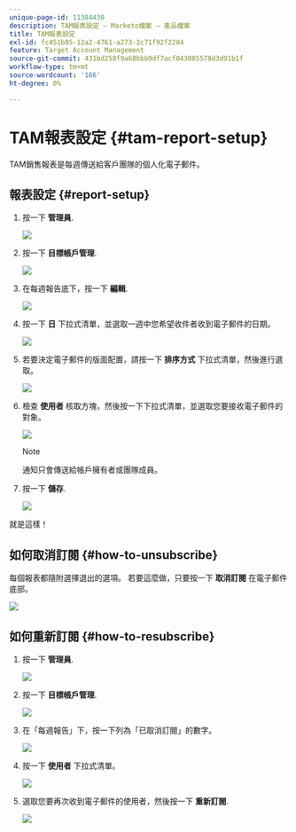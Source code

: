 ```yaml
---
unique-page-id: 11384438
description: TAM報表設定 — Marketo檔案 — 產品檔案
title: TAM報表設定
exl-id: fc451b05-12a2-4761-a273-2c71f92f2284
feature: Target Account Management
source-git-commit: 431bd258f9a68bbb9df7acf043085578d3d91b1f
workflow-type: tm+mt
source-wordcount: '166'
ht-degree: 0%

---
```


# TAM報表設定 {#tam-report-setup}

TAM銷售報表是每週傳送給客戶團隊的個人化電子郵件。

## 報表設定 {#report-setup}

1. 按一下 **管理員**.

   ![](assets/one-3.png)

1. 按一下 **目標帳戶管理**.

   ![](assets/tam-report-setup-2.png)

1. 在每週報告底下，按一下 **編輯**.

   ![](assets/three-3.png)

1. 按一下 **日** 下拉式清單，並選取一週中您希望收件者收到電子郵件的日期。

   ![](assets/four-4.png)

1. 若要決定電子郵件的版面配置，請按一下 **排序方式** 下拉式清單，然後進行選取。

   ![](assets/five-3.png)

1. 檢查 **使用者** 核取方塊，然後按一下下拉式清單，並選取您要接收電子郵件的對象。

   ![](assets/six-2.png)

   >[!NOTE]
   >
   >通知只會傳送給帳戶擁有者或團隊成員。

1. 按一下 **儲存**.

   ![](assets/seven-2.png)

就是這樣！

## 如何取消訂閱 {#how-to-unsubscribe}

每個報表都隨附選擇退出的選項。 若要這麼做，只要按一下 **取消訂閱** 在電子郵件底部。

![](assets/eight-1.png)

## 如何重新訂閱 {#how-to-resubscribe}

1. 按一下 **管理員**.

   ![](assets/one-3.png)

1. 按一下 **目標帳戶管理**.

   ![](assets/tam-report-setup-10.png)

1. 在「每週報告」下，按一下列為「已取消訂閱」的數字。

   ![](assets/nine.png)

1. 按一下 **使用者** 下拉式清單。

   ![](assets/ten.png)

1. 選取您要再次收到電子郵件的使用者，然後按一下 **重新訂閱**.

   ![](assets/eleven.png)
